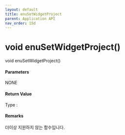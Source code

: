 ```yaml
---
layout: default
title: enuSetWidgetProject
parent: Application API
nav_order: 15d
---
```

# void enuSetWidgetProject\(\)

void enuSetWidgetProject\(\)

#### Parameters

NONE

#### Return Value

Type :

#### Remarks

더이상 지원하지 않는 함수입니다.



